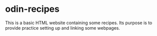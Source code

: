 # odin-recipes
This is a basic HTML website containing some recipes. Its purpose is to provide practice setting up and linking some webpages.  